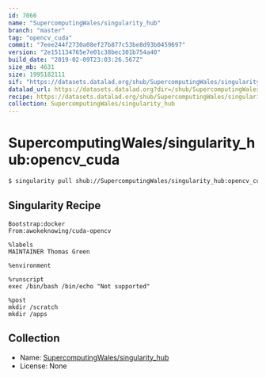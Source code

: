 ```yaml
---
id: 7066
name: "SupercomputingWales/singularity_hub"
branch: "master"
tag: "opencv_cuda"
commit: "7eee244f2730a08ef27b877c53be8d93b0459697"
version: "2e151134765e7e01c38bec301b754a40"
build_date: "2019-02-09T23:03:26.567Z"
size_mb: 4631
size: 1995182111
sif: "https://datasets.datalad.org/shub/SupercomputingWales/singularity_hub/opencv_cuda/2019-02-09-7eee244f-2e151134/2e151134765e7e01c38bec301b754a40.simg"
datalad_url: https://datasets.datalad.org?dir=/shub/SupercomputingWales/singularity_hub/opencv_cuda/2019-02-09-7eee244f-2e151134/
recipe: https://datasets.datalad.org/shub/SupercomputingWales/singularity_hub/opencv_cuda/2019-02-09-7eee244f-2e151134/Singularity
collection: SupercomputingWales/singularity_hub
---
```


# SupercomputingWales/singularity_hub:opencv_cuda

```bash
$ singularity pull shub://SupercomputingWales/singularity_hub:opencv_cuda
```

## Singularity Recipe

```singularity
Bootstrap:docker  
From:awokeknowing/cuda-opencv

%labels
MAINTAINER Thomas Green

%environment

%runscript
exec /bin/bash /bin/echo "Not supported"

%post  
mkdir /scratch
mkdir /apps
```

## Collection

 - Name: [SupercomputingWales/singularity_hub](https://github.com/SupercomputingWales/singularity_hub)
 - License: None

